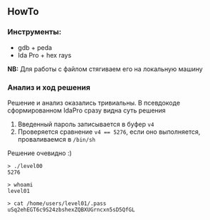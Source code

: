 ## HowTo

### Инструменты:
- gdb + peda
- Ida Pro + hex rays

**NB:** Для работы с файлом стягиваем его на локальную машину

### Анализ и ход решения

Решение и анализ оказались тривиальны. В псевдокоде сформированном IdaPro сразу видна суть решения
1. Введенный пароль записывается в буфер `v4`
2. Проверяется сравнение `v4 == 5276`, если оно выполняется, проваливаемся в `/bin/sh`

Решение очевидно :) 
```
> ./level00
5276

> whoami
level01

> cat /home/users/level01/.pass
uSq2ehEGT6c9S24zbshexZQBXUGrncxn5sD5QfGL
```